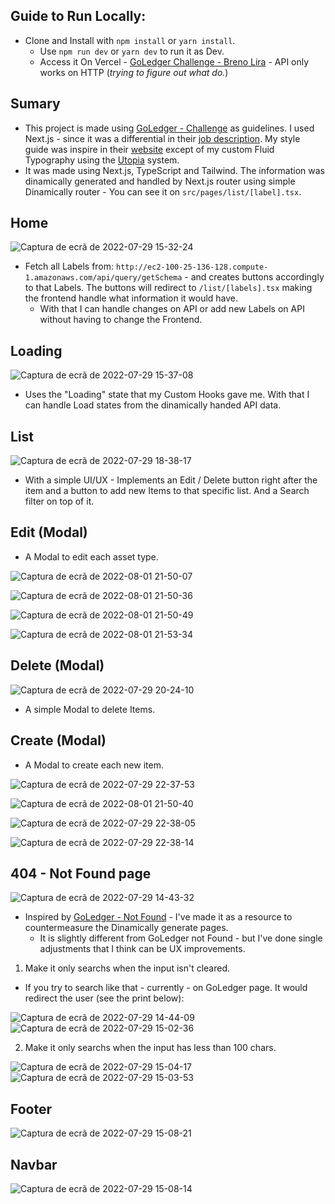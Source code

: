   Guide to Run Locally:
-------------------------------------------------
- Clone and Install with `npm install` or `yarn install`.
  - Use `npm run dev` or `yarn dev` to run it as Dev.
  - Access it On Vercel - [GoLedger Challenge - Breno Lira](https://goledger-challenge-web.vercel.app/) - API only works on HTTP (*trying to figure out what do.*)


 Sumary
-------------------------------------------------
- This project is made using [GoLedger - Challenge](https://github.com/GoLedgerDev/goledger-challenge-web) as guidelines. I used Next.js - since it was a differential in their [job description](https://goledger.notion.site/Trabalhe-na-GoLedger-ffd1a6548a1e4f1a959b80b36aa66831?p=fa80d2cb60a84518a81c756cd0413c05&pm=c). My style guide was inspire in their [website](https://goledger.com.br) except of my custom Fluid Typography using the [Utopia](https://utopia.fyi/type/calculator?c=320,16,1.125,1800,20,1.333,6,2,&s=0.75|0.5|0.25,1.5|2|3|4|6,s-l) system.
- It was made using Next.js, TypeScript and Tailwind. The information was dinamically generated and handled by Next.js router using simple Dinamically router - You can see it on `src/pages/list/[label].tsx`.

Home
-------------------------------------------------
![Captura de ecrã de 2022-07-29 15-32-24](https://user-images.githubusercontent.com/86065449/181823041-24438835-173b-4014-a856-f020c492c8f9.png)
- Fetch all Labels from: `http://ec2-100-25-136-128.compute-1.amazonaws.com/api/query/getSchema` - and creates buttons accordingly to that Labels. The buttons will redirect to `/list/[labels].tsx` making the frontend handle what information it would have.
  - With that I can handle changes on API or add new Labels on API without having to change the Frontend.
  
Loading
-------------------------------------------------
![Captura de ecrã de 2022-07-29 15-37-08](https://user-images.githubusercontent.com/86065449/181823551-e0af2295-48ac-439a-b4f9-3540ed3b7cf0.png)
- Uses the "Loading" state that my Custom Hooks gave me. With that I can handle Load states from the dinamically handed API data.

List
-------------------------------------------------
![Captura de ecrã de 2022-07-29 18-38-17](https://user-images.githubusercontent.com/86065449/181846647-e0ead103-90c9-4c4b-8313-b2c232b5566a.png)
- With a simple UI/UX - Implements an Edit / Delete button right after the item and a button to add new Items to that specific list. And a Search filter on top of it.

Edit (Modal)
-------------------------------------------------
- A Modal to edit each asset type.

![Captura de ecrã de 2022-08-01 21-50-07](https://user-images.githubusercontent.com/86065449/182268706-166f81fb-c682-4937-ad52-9d7b9b704b87.png)
 
![Captura de ecrã de 2022-08-01 21-50-36](https://user-images.githubusercontent.com/86065449/182268738-25f7f57b-0980-4c19-9d4b-61b251c43392.png)
 
![Captura de ecrã de 2022-08-01 21-50-49](https://user-images.githubusercontent.com/86065449/182268857-60a4e5d2-1d60-4ca6-804a-02a08d017667.png)
 
![Captura de ecrã de 2022-08-01 21-53-34](https://user-images.githubusercontent.com/86065449/182268900-1156b086-bf76-44fd-a0db-f84bcf96e747.png)
 
Delete (Modal)
-------------------------------------------------
![Captura de ecrã de 2022-07-29 20-24-10](https://user-images.githubusercontent.com/86065449/181860047-e8b20c18-7511-45dc-b96f-379a9d3855b3.png)
- A simple Modal to delete Items.

Create (Modal)
-------------------------------------------------
- A Modal to create each new item.

![Captura de ecrã de 2022-07-29 22-37-53](https://user-images.githubusercontent.com/86065449/181865383-88e3feeb-e95a-481f-afd9-ec99508d631e.png)

![Captura de ecrã de 2022-08-01 21-50-40](https://user-images.githubusercontent.com/86065449/182268831-fe99b4f5-df4e-4026-89ab-75613038609c.png)

![Captura de ecrã de 2022-07-29 22-38-05](https://user-images.githubusercontent.com/86065449/181865384-8bf792ce-25fe-41a7-8f25-3e934e64bb0b.png)

![Captura de ecrã de 2022-07-29 22-38-14](https://user-images.githubusercontent.com/86065449/181865385-0bfe9c53-4f07-46eb-a369-fb7be0790a8a.png)

404 - Not Found page
-------------------------------------------------
![Captura de ecrã de 2022-07-29 14-43-32](https://user-images.githubusercontent.com/86065449/181817921-71ec9c8b-e123-45a0-a227-1552c513f3a4.png)
- Inspired by [GoLedger - Not Found](https://goledger.com.br/404) - I've made it as a resource to countermeasure the Dinamically generate pages.
  - It is slightly different from GoLedger not Found - but I've done single adjustments that I think can be UX improvements.
  
1. Make it only searchs when the input isn't cleared.
  - If you try to search like that - currently - on GoLedger page. It would redirect the user (see the print below):
  
  ![Captura de ecrã de 2022-07-29 14-44-09](https://user-images.githubusercontent.com/86065449/181817996-16c99ea4-c7fb-4156-8375-3d8184c9b95f.png)
  ![Captura de ecrã de 2022-07-29 15-02-36](https://user-images.githubusercontent.com/86065449/181818339-446a203f-7b1b-4571-833f-50721bc8bc04.png)
  
2. Make it only searchs when the input has less than 100 chars.

  ![Captura de ecrã de 2022-07-29 15-04-17](https://user-images.githubusercontent.com/86065449/181818576-266cf003-6313-4c71-ac1b-305d4ac2c2eb.png)
  ![Captura de ecrã de 2022-07-29 15-03-53](https://user-images.githubusercontent.com/86065449/181818584-41338482-cdd8-448d-a523-8bac722aebf5.png)


Footer
-------------------------------------------------
  ![Captura de ecrã de 2022-07-29 15-08-21](https://user-images.githubusercontent.com/86065449/181819129-1f7cf772-97c0-42fb-b1eb-fcaa38bd7e32.png)


Navbar
-------------------------------------------------
  ![Captura de ecrã de 2022-07-29 15-08-14](https://user-images.githubusercontent.com/86065449/181819185-e77f5f06-4974-495e-a866-c579ebfb4748.png)

  

